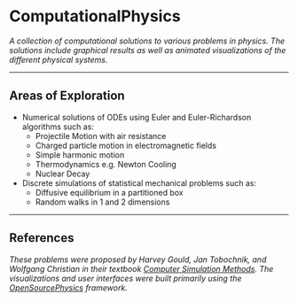 # ComputationalPhysics
*A collection of computational solutions to various problems in physics. The solutions include graphical results as well as animated visualizations of the different physical systems.*

----
## Areas of Exploration
* Numerical solutions of ODEs using Euler and Euler-Richardson algorithms such as:
	* Projectile Motion with air resistance
	* Charged particle motion in electromagnetic fields
	* Simple harmonic motion
	* Thermodynamics e.g. Newton Cooling
	* Nuclear Decay
* Discrete simulations of statistical mechanical problems such as:
	* Diffusive equilibrium in a partitioned box
	* Random walks in 1 and 2 dimensions
	
----
## References
*These problems were proposed by Harvey Gould, Jan Tobochnik, and Wolfgang Christian in their textbook [Computer Simulation Methods](http://www.opensourcephysics.org/items/detail.cfm?ID=7375).  The visualizations and user interfaces were built primarily using the [OpenSourcePhysics](http://www.opensourcephysics.org/webdocs/programming.cfm?t=Overview) framework.*
